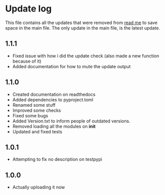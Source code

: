 # Update log

This file contains all the updates that were removed from [read me](README.md) to save space in the main file.
The only update in the main file, is the latest update.

## 1.1.1

- Fixed issue with how i did the update check (also made a new function because of it)
- Added documentation for how to mute the update output

## 1.1.0

- Created documentation on readthedocs
- Added dependencies to pyproject.toml
- Renamed some stuff
- Improved some checks
- Fixed some bugs
- Added Version.txt to inform people of outdated versions.
- Removed loading all the modules on __init__
- Updated and fixed tests

## 1.0.1

- Attempting to fix no description on testpypi

## 1.0.0

- Actually uploading it now
